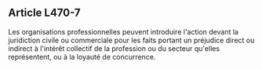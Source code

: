 Article L470-7
----
Les organisations professionnelles peuvent introduire l'action devant la
juridiction civile ou commerciale pour les faits portant un préjudice direct ou
indirect à l'intérêt collectif de la profession ou du secteur qu'elles
représentent, ou à la loyauté de concurrence.
